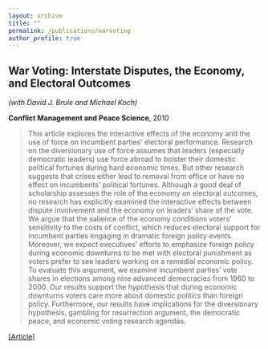 ```yaml
---
layout: archive
title: ""
permalink: /publications/warvoting
author_profile: true
---
```


## War Voting: Interstate Disputes, the Economy, and Electoral Outcomes

*(with David J. Brule and Michael Koch)*

**Conflict Management and Peace Science**, 2010

> This article explores the interactive effects of the economy and the use of force on incumbent parties’ electoral performance. Research on the diversionary use of force assumes that leaders (especially democratic leaders) use force abroad to bolster their domestic political fortunes during hard economic times. But other research suggests that crises either lead to removal from office or have no effect on incumbents’ political fortunes. Although a good deal of scholarship assesses the role of the economy on electoral outcomes, no research has explicitly examined the interactive effects between dispute involvement and the economy on leaders’ share of the vote. We argue that the salience of the economy conditions voters’ sensitivity to the costs of conflict, which reduces electoral support for incumbent parties engaging in dramatic foreign policy events. Moreover, we expect executives’ efforts to emphasize foreign policy during economic downturns to be met with electoral punishment as voters prefer to see leaders working on a remedial economic policy. To evaluate this argument, we examine incumbent parties’ vote shares in elections among nine advanced democracies from 1960 to 2000. Our results support the hypothesis that during economic downturns voters care more about domestic politics than foreign policy. Furthermore, our results have implications for the diversionary hypothesis, gambling for resurrection argument, the democratic peace, and economic voting research agendas.

[[Article]](https://doi.org/10.1177/0738894210379328) 
